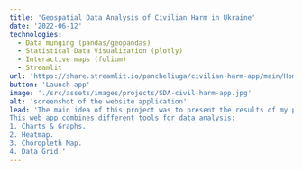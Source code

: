 ```yaml
---
title: 'Geospatial Data Analysis of Civilian Harm in Ukraine'
date: '2022-06-12'
technologies:
  - Data munging (pandas/geopandas)
  - Statistical Data Visualization (plotly)
  - Interactive maps (folium)
  - Streamlit
url: 'https://share.streamlit.io/pancheliuga/civilian-harm-app/main/Home.py'
button: 'Launch app'
image: './src/assets/images/projects/SDA-civil-harm-app.jpg'
alt: 'screenshot of the website application'
lead: 'The main idea of this project was to present the results of my previous work - [Spatial Data Analysis of Civilian Harm in Ukraine](https://pancheliuga.com/projects/spatial-data-analysis-of-civilian-harm-in-ukraine/), which was made in the Jupyter notebook, to a broad audience.
This web app combines different tools for data analysis:
1. Charts & Graphs.
2. Heatmap.
3. Choropleth Map. 
4. Data Grid.'
---
```

